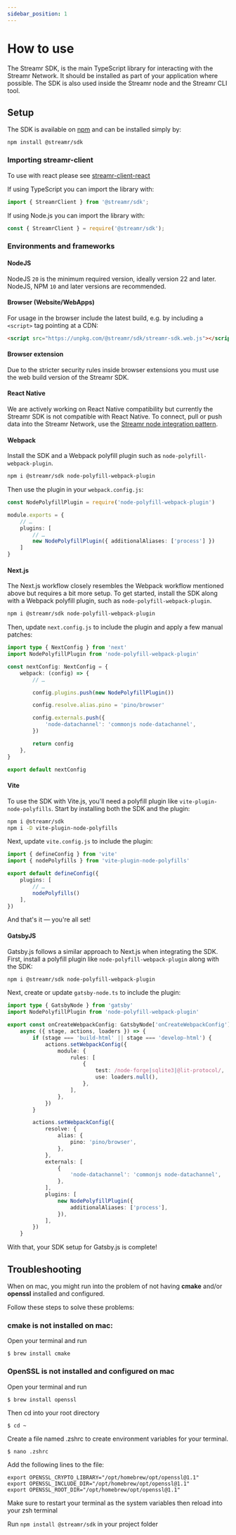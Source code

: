 ```yaml
---
sidebar_position: 1
---
```


# How to use
The Streamr SDK, is the main TypeScript library for interacting with the Streamr Network. It should be installed as part of your application where possible. The SDK is also used inside the Streamr node and the Streamr CLI tool.

<!-- TODO explainer on what the SDK is, and how it fits into the network. API ref and so on. Link to Streams section. -->

## Setup
The SDK is available on [npm](https://www.npmjs.com/package/@streamr/sdk) and can be installed simply by:

```
npm install @streamr/sdk
```

### Importing streamr-client
To use with react please see [streamr-client-react](https://github.com/streamr-dev/streamr-client-react)

If using TypeScript you can import the library with:

```js
import { StreamrClient } from '@streamr/sdk';
```

If using Node.js you can import the library with:

```js
const { StreamrClient } = require('@streamr/sdk');
```

### Environments and frameworks

#### NodeJS
NodeJS `20` is the minimum required version, ideally version 22 and later. NodeJS, NPM `10` and later versions are recommended.

#### Browser (Website/WebApps)
For usage in the browser include the latest build, e.g. by including a `<script>` tag pointing at a CDN:

```html
<script src="https://unpkg.com/@streamr/sdk/streamr-sdk.web.js"></script>
```

#### Browser extension
Due to the stricter security rules inside browser extensions you must use the web build version of the Streamr SDK.

#### React Native
We are actively working on React Native compatibility but currently the Streamr SDK is not compatible with React Native. To connect, pull or push data into the Streamr Network, use the [Streamr node integration pattern](../connect-apps-and-iot/streamr-node-interface.md).

#### Webpack

Install the SDK and a Webpack polyfill plugin such as `node-polyfill-webpack-plugin`.

```bash
npm i @streamr/sdk node-polyfill-webpack-plugin
```

Then use the plugin in your `webpack.config.js`:

```ts
const NodePolyfillPlugin = require('node-polyfill-webpack-plugin')

module.exports = {
    // …
    plugins: [
        // …
        new NodePolyfillPlugin({ additionalAliases: ['process'] })
    ]
}
```

#### Next.js

The Next.js workflow closely resembles the Webpack workflow mentioned above but requires a bit more setup. To get started, install the SDK along with a Webpack polyfill plugin, such as `node-polyfill-webpack-plugin`.

```bash
npm i @streamr/sdk node-polyfill-webpack-plugin
```

Then, update `next.config.js` to include the plugin and apply a few manual patches:

```ts
import type { NextConfig } from 'next'
import NodePolyfillPlugin from 'node-polyfill-webpack-plugin'

const nextConfig: NextConfig = {
    webpack: (config) => {
        // …

        config.plugins.push(new NodePolyfillPlugin())

        config.resolve.alias.pino = 'pino/browser'

        config.externals.push({
            'node-datachannel': 'commonjs node-datachannel',
        })

        return config
    },
}

export default nextConfig
```

#### Vite

To use the SDK with Vite.js, you'll need a polyfill plugin like `vite-plugin-node-polyfills`. Start by installing both the SDK and the plugin:

```bash
npm i @streamr/sdk
npm i -D vite-plugin-node-polyfills
```

Next, update `vite.config.js` to include the plugin:

```ts
import { defineConfig } from 'vite'
import { nodePolyfills } from 'vite-plugin-node-polyfills'

export default defineConfig({
    plugins: [
        // …
        nodePolyfills()
    ],
})
```

And that's it — you're all set!

#### GatsbyJS

Gatsby.js follows a similar approach to Next.js when integrating the SDK. First, install a polyfill plugin like `node-polyfill-webpack-plugin` along with the SDK:

```bash
npm i @streamr/sdk node-polyfill-webpack-plugin
```

Next, create or update `gatsby-node.ts` to include the plugin:

```ts
import type { GatsbyNode } from 'gatsby'
import NodePolyfillPlugin from 'node-polyfill-webpack-plugin'

export const onCreateWebpackConfig: GatsbyNode['onCreateWebpackConfig'] =
    async ({ stage, actions, loaders }) => {
        if (stage === 'build-html' || stage === 'develop-html') {
            actions.setWebpackConfig({
                module: {
                    rules: [
                        {
                            test: /node-forge|sqlite3|@lit-protocol/,
                            use: loaders.null(),
                        },
                    ],
                },
            })
        }

        actions.setWebpackConfig({
            resolve: {
                alias: {
                    pino: 'pino/browser',
                },
            },
            externals: [
                {
                    'node-datachannel': 'commonjs node-datachannel',
                },
            ],
            plugins: [
                new NodePolyfillPlugin({
                    additionalAliases: ['process'],
                }),
            ],
        })
    }
```

With that, your SDK setup for Gatsby.js is complete!


## Troubleshooting

When on mac, you might run into the problem of not having **cmake** and/or **openssl** installed and configured.

Follow these steps to solve these problems:

### cmake is not installed on mac:
Open your terminal and run

```shell
$ brew install cmake
```

### OpenSSL is not installed and configured on mac

Open your terminal and run

```shell
$ brew install openssl
```

Then cd into your root directory

```shell
$ cd ~
```

Create a file named .zshrc to create environment variables for your terminal.

```shell
$ nano .zshrc
```

Add the following lines to the file:

```
export OPENSSL_CRYPTO_LIBRARY="/opt/homebrew/opt/openssl@1.1"
export OPENSSL_INCLUDE_DIR="/opt/homebrew/opt/openssl@1.1"
export OPENSSL_ROOT_DIR="/opt/homebrew/opt/openssl@1.1"
```

Make sure to restart your terminal as the system variables then reload into your zsh terminal

Run `npm install @streamr/sdk` in your project folder
